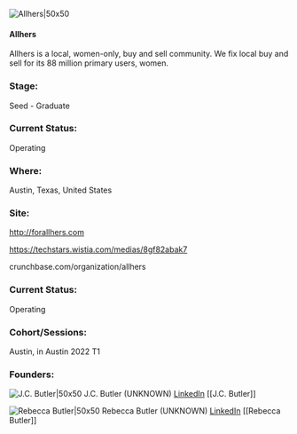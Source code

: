 

![Allhers|50x50](https://apimg.techstars.com/connect/images/image_files/623df8b7f01b4e0008ca2846/original/Allhers_Logo_Square.png)

#### Allhers
Allhers is a local, women-only, buy and sell community. We fix local buy and sell for its 88 million primary users, women.

### Stage: 
Seed - Graduate 

### Current Status: 
Operating

### Where:
Austin, Texas, United States

### Site:
http://forallhers.com

https://techstars.wistia.com/medias/8gf82abak7

crunchbase.com/organization/allhers

### Current Status: 
Operating

### Cohort/Sessions: 
Austin, in Austin 2022 T1

### Founders: 

![J.C. Butler|50x50](https://apimg.techstars.com/connect/images/image_files/61cf290123eb9c79c330871c/original/1D820A2E-C342-4FA0-9311-F6D709746AF4.jpeg) J.C. Butler (UNKNOWN) [LinkedIn](https://linkedin.com/in/jcbutleriv) [[J.C. Butler]]

![Rebecca Butler|50x50](https://apimg.techstars.com/connect/images/image_files/61b39ddc95af3096313443d2/original/ACS_0329.JPG) Rebecca Butler (UNKNOWN) [LinkedIn](https://linkedin.com/in/rbutler313) [[Rebecca Butler]]


